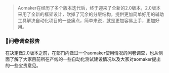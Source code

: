> Aomaker在经历了多个版本迭代后，终于迎来了全新的2.0版本，2.0版本采用了全新的框架设计，砍掉了冗余的分层结构，提供更加简单好用的辅助工具解决自动化项目的一些痛点，简单来说，就是更加容易上手，更加好用。
### 💌问卷调查报告
在决定做2.0版本之前，在部门内做过一个aomaker使用情况的问卷调查，也从侧面了解了大家目前所在产线的一些自动化测试建设情况以及大家对aomaker提出的一些宝贵意见。
